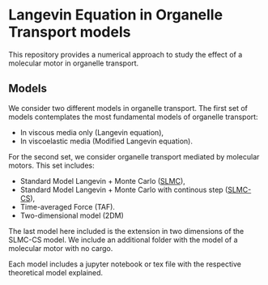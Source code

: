 # Langevin Equation in Organelle Transport models 

This repository provides a numerical approach to study the effect of a molecular motor in organelle transport. 

## Models
We consider two different models in organelle transport. The first set of models contemplates the most fundamental models of organelle transport:

- In viscous media only (Langevin equation),
- In viscoelastic media (Modified Langevin equation).

For the second set, we consider organelle transport mediated by molecular motors. This set includes:

- Standard Model Langevin + Monte Carlo ([SLMC](SLMC/SLMC.ipynb)),
- Standard Model Langevin + Monte Carlo with continous step ([SLMC-CS](SLMC_CS/SLMC_CS.ipynb)),
- Time-averaged Force (TAF).
- Two-dimensional model (2DM)

The last model here included is the extension in two dimensions of the SLMC-CS model. We include an additional folder with the model of a molecular motor with no cargo.


Each model includes a jupyter notebook or tex file with the respective theoretical model explained.
